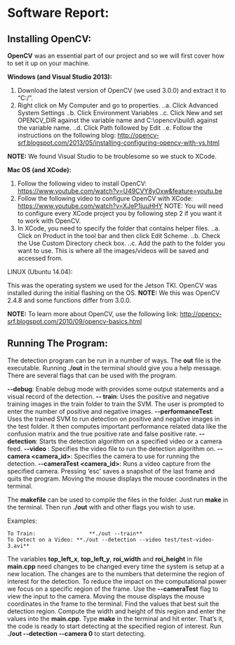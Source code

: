 # Software Report:

## Installing OpenCV:

**OpenCV** was an essential part of our project and so we will first cover how to set it up on your machine. 

**Windows (and Visual Studio 2013):**

1.	Download the latest version of OpenCV (we used 3.0.0) and extract it to “C:/”.
2.	Right click on My Computer and go to properties.
..a.	Click Advanced System Settings
..b.	Click Environment Variables
..c.	Click New and set OPENCV_DIR against the variable name and C:\opencv\build\ against the variable name.
..d.	Click Path followed by Edit
..e.	Follow the instructions on the following blog:
http://opencv-srf.blogspot.com/2013/05/installing-configuring-opencv-with-vs.html

**NOTE:** We found Visual Studio to be troublesome so we stuck to XCode.

**Mac OS (and XCode):**

1.	Follow the following video to install OpenCV:
https://www.youtube.com/watch?v=U49CVY8yOxw&feature=youtu.be
2.	Follow the following video to configure OpenCV with XCode:
https://www.youtube.com/watch?v=XJeP1juuHHY
NOTE: You will need to configure every XCode project you by following step 2 if you want it to work with OpenCV.
3.	In XCode, you need to specify the folder that contains helper files.
..a.	Click on Product in the tool bar and then click Edit Scheme.
..b.	Check the Use Custom Directory check box.
..c.	Add the path to the folder you want to use.
This is where all the images/videos will be saved and accessed from.

LINUX (Ubuntu 14.04):

This was the operating system we used for the Jetson TKI. OpenCV was installed during the initial flashing on the OS. 
  **NOTE:** We this was OpenCV 2.4.8 and some functions differ from 3.0.0.

**NOTE:** To learn more about OpenCV, use the following link: 
http://opencv-srf.blogspot.com/2010/09/opencv-basics.html
  
## Running The Program:

The detection program can be run in a number of ways. The **out** file is the executable. Running **./out** in the terminal should give you a help message. There are several flags that can be used with the program.

**--debug**: Enable debug mode with provides some output statements and a visual record of the detection.
**-- train**: Uses the positive and negative training images in the train folder to train the SVM. The user is prompted to enter the number of positive and negative images.
**--performanceTest**: Uses the trained SVM to run detection on positive and negative images in the test folder. It then computes important performance related data like the confusion matrix and the true positive rate and false positive rate.
**--detection**: Starts the detection algorithm on a specified video or a camera feed.
**--video <filename>**: Specifies the video file to run the detection algorithm on.
**--camera <camera_id>**: Specifies the camera to use for running the detection.
**--cameraTest <camera_id>**: Runs a video capture  from the specified camera. Pressing ‘esc’ saves a snapshot of the last frame and quits the program. Moving the mouse displays the mouse coordinates in the terminal.
 
The **makefile** can be used to compile the files in the folder. Just run **make** in the terminal. Then run **./out** with and other flags you wish to use.

Examples:

	To Train:		          **./out --train**
	To Detect on a Video: **./out --detection --video test/test-video-3.avi**

The variables **top_left_x**, **top_left_y**, **roi_width** and **roi_height** in file **main.cpp** need changes to be changed every time the system is setup at a new location. The changes are to the numbers that determine the region of interest for the detection. To reduce the impact on the computational power we focus on a specific region of the frame. Use the **--cameraTest** flag to view the input to the camera. Moving the mouse displays the mouse coordinates in the frame to the terminal. Find the values that best suit the detection region. Compute the width and height of this region and enter the values into the **main.cpp**. Type **make** in the terminal and hit enter. That’s it, the code is ready to start detecting at the specified region of interest. Run **./out --detection --camera  0** to start detecting.
